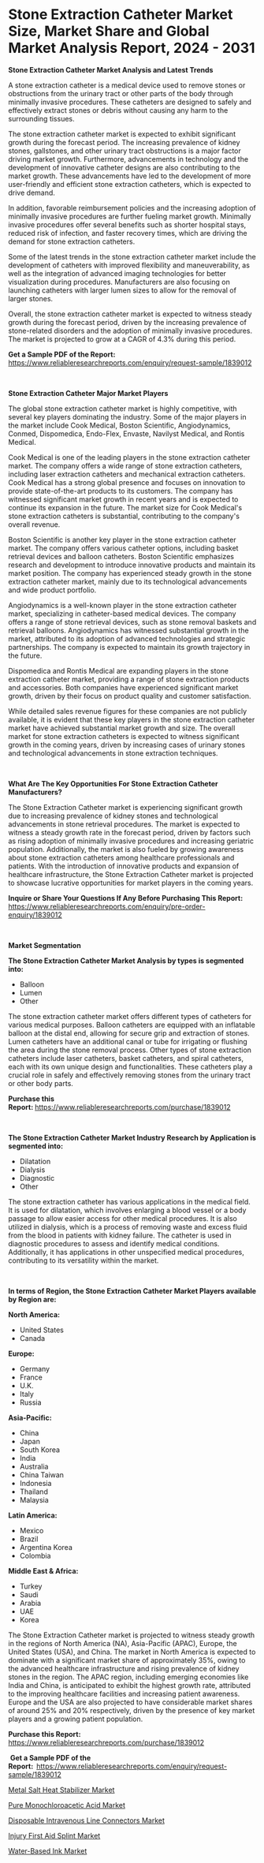 <p><h1>Stone Extraction Catheter Market Size, Market Share and Global Market Analysis Report, 2024 - 2031</h1></p><p><strong>Stone Extraction Catheter Market Analysis and Latest Trends</strong></p>
<p><p>A stone extraction catheter is a medical device used to remove stones or obstructions from the urinary tract or other parts of the body through minimally invasive procedures. These catheters are designed to safely and effectively extract stones or debris without causing any harm to the surrounding tissues.</p><p>The stone extraction catheter market is expected to exhibit significant growth during the forecast period. The increasing prevalence of kidney stones, gallstones, and other urinary tract obstructions is a major factor driving market growth. Furthermore, advancements in technology and the development of innovative catheter designs are also contributing to the market growth. These advancements have led to the development of more user-friendly and efficient stone extraction catheters, which is expected to drive demand.</p><p>In addition, favorable reimbursement policies and the increasing adoption of minimally invasive procedures are further fueling market growth. Minimally invasive procedures offer several benefits such as shorter hospital stays, reduced risk of infection, and faster recovery times, which are driving the demand for stone extraction catheters.</p><p>Some of the latest trends in the stone extraction catheter market include the development of catheters with improved flexibility and maneuverability, as well as the integration of advanced imaging technologies for better visualization during procedures. Manufacturers are also focusing on launching catheters with larger lumen sizes to allow for the removal of larger stones.</p><p>Overall, the stone extraction catheter market is expected to witness steady growth during the forecast period, driven by the increasing prevalence of stone-related disorders and the adoption of minimally invasive procedures. The market is projected to grow at a CAGR of 4.3% during this period.</p></p>
<p><strong>Get a Sample PDF of the Report:&nbsp;</strong> <a href="https://www.reliableresearchreports.com/enquiry/request-sample/1839012">https://www.reliableresearchreports.com/enquiry/request-sample/1839012</a></p>
<p>&nbsp;</p>
<p><strong>Stone Extraction Catheter Major Market Players</strong></p>
<p><p>The global stone extraction catheter market is highly competitive, with several key players dominating the industry. Some of the major players in the market include Cook Medical, Boston Scientific, Angiodynamics, Conmed, Dispomedica, Endo-Flex, Envaste, Navilyst Medical, and Rontis Medical.</p><p>Cook Medical is one of the leading players in the stone extraction catheter market. The company offers a wide range of stone extraction catheters, including laser extraction catheters and mechanical extraction catheters. Cook Medical has a strong global presence and focuses on innovation to provide state-of-the-art products to its customers. The company has witnessed significant market growth in recent years and is expected to continue its expansion in the future. The market size for Cook Medical's stone extraction catheters is substantial, contributing to the company's overall revenue.</p><p>Boston Scientific is another key player in the stone extraction catheter market. The company offers various catheter options, including basket retrieval devices and balloon catheters. Boston Scientific emphasizes research and development to introduce innovative products and maintain its market position. The company has experienced steady growth in the stone extraction catheter market, mainly due to its technological advancements and wide product portfolio.</p><p>Angiodynamics is a well-known player in the stone extraction catheter market, specializing in catheter-based medical devices. The company offers a range of stone retrieval devices, such as stone removal baskets and retrieval balloons. Angiodynamics has witnessed substantial growth in the market, attributed to its adoption of advanced technologies and strategic partnerships. The company is expected to maintain its growth trajectory in the future.</p><p>Dispomedica and Rontis Medical are expanding players in the stone extraction catheter market, providing a range of stone extraction products and accessories. Both companies have experienced significant market growth, driven by their focus on product quality and customer satisfaction.</p><p>While detailed sales revenue figures for these companies are not publicly available, it is evident that these key players in the stone extraction catheter market have achieved substantial market growth and size. The overall market for stone extraction catheters is expected to witness significant growth in the coming years, driven by increasing cases of urinary stones and technological advancements in stone extraction techniques.</p></p>
<p>&nbsp;</p>
<p><strong>What Are The Key Opportunities For Stone Extraction Catheter Manufacturers?</strong></p>
<p><p>The Stone Extraction Catheter market is experiencing significant growth due to increasing prevalence of kidney stones and technological advancements in stone retrieval procedures. The market is expected to witness a steady growth rate in the forecast period, driven by factors such as rising adoption of minimally invasive procedures and increasing geriatric population. Additionally, the market is also fueled by growing awareness about stone extraction catheters among healthcare professionals and patients. With the introduction of innovative products and expansion of healthcare infrastructure, the Stone Extraction Catheter market is projected to showcase lucrative opportunities for market players in the coming years.</p></p>
<p><strong>Inquire or Share Your Questions If Any Before Purchasing This Report:</strong> <a href="https://www.reliableresearchreports.com/enquiry/pre-order-enquiry/1839012">https://www.reliableresearchreports.com/enquiry/pre-order-enquiry/1839012</a></p>
<p>&nbsp;</p>
<p><strong>Market Segmentation</strong></p>
<p><strong>The Stone Extraction Catheter Market Analysis by types is segmented into:</strong></p>
<p><ul><li>Balloon</li><li>Lumen</li><li>Other</li></ul></p>
<p><p>The stone extraction catheter market offers different types of catheters for various medical purposes. Balloon catheters are equipped with an inflatable balloon at the distal end, allowing for secure grip and extraction of stones. Lumen catheters have an additional canal or tube for irrigating or flushing the area during the stone removal process. Other types of stone extraction catheters include laser catheters, basket catheters, and spiral catheters, each with its own unique design and functionalities. These catheters play a crucial role in safely and effectively removing stones from the urinary tract or other body parts.</p></p>
<p><strong>Purchase this Report:&nbsp;</strong><a href="https://www.reliableresearchreports.com/purchase/1839012">https://www.reliableresearchreports.com/purchase/1839012</a></p>
<p>&nbsp;</p>
<p><strong>The Stone Extraction Catheter Market Industry Research by Application is segmented into:</strong></p>
<p><ul><li>Dilatation</li><li>Dialysis</li><li>Diagnostic</li><li>Other</li></ul></p>
<p><p>The stone extraction catheter has various applications in the medical field. It is used for dilatation, which involves enlarging a blood vessel or a body passage to allow easier access for other medical procedures. It is also utilized in dialysis, which is a process of removing waste and excess fluid from the blood in patients with kidney failure. The catheter is used in diagnostic procedures to assess and identify medical conditions. Additionally, it has applications in other unspecified medical procedures, contributing to its versatility within the market.</p></p>
<p>&nbsp;</p>
<p><strong>In terms of Region, the Stone Extraction Catheter Market Players available by Region are:</strong></p>
<p>
    <p> <strong> North America: </strong>
        <ul>
            <li>United States</li>
            <li>Canada</li>
        </ul>
        </p> 
    <p> <strong> Europe: </strong>
        <ul>
            <li>Germany</li>
            <li>France</li>
            <li>U.K.</li>
            <li>Italy</li>
            <li>Russia</li>
        </ul>
        </p> 
    <p> <strong> Asia-Pacific: </strong>
        <ul>
            <li>China</li>
            <li>Japan</li>
            <li>South Korea</li>
            <li>India</li>
            <li>Australia</li>
            <li>China Taiwan</li>
            <li>Indonesia</li>
            <li>Thailand</li>
            <li>Malaysia</li>
        </ul>
        </p> 
    <p> <strong> Latin America: </strong>
        <ul>
            <li>Mexico</li>
            <li>Brazil</li>
            <li>Argentina Korea</li>
            <li>Colombia</li>
        </ul>
        </p> 
    <p> <strong> Middle East & Africa: </strong>
        <ul>
            <li>Turkey</li>
            <li>Saudi</li>
            <li>Arabia</li>
            <li>UAE</li>
            <li>Korea</li>
        </ul>
    </p>
    </p>
<p><p>The Stone Extraction Catheter market is projected to witness steady growth in the regions of North America (NA), Asia-Pacific (APAC), Europe, the United States (USA), and China. The market in North America is expected to dominate with a significant market share of approximately 35%, owing to the advanced healthcare infrastructure and rising prevalence of kidney stones in the region. The APAC region, including emerging economies like India and China, is anticipated to exhibit the highest growth rate, attributed to the improving healthcare facilities and increasing patient awareness. Europe and the USA are also projected to have considerable market shares of around 25% and 20% respectively, driven by the presence of key market players and a growing patient population.</p></p>
<p><strong>Purchase this Report: </strong><a href="https://www.reliableresearchreports.com/purchase/1839012">https://www.reliableresearchreports.com/purchase/1839012</a></p>
<p>&nbsp;<strong>Get a Sample PDF of the Report:&nbsp;&nbsp;</strong><a href="https://www.reliableresearchreports.com/enquiry/request-sample/1839012">https://www.reliableresearchreports.com/enquiry/request-sample/1839012</a></p>
<p><strong></strong></p>
<p><p><a href="https://medium.com/@doylenader453/metal-salt-heat-stabilizer-market-exploring-market-share-market-trends-and-future-growth-c33e7eb64252">Metal Salt Heat Stabilizer Market</a></p><p><a href="https://medium.com/@doylenader453/pure-monochloroacetic-acid-market-size-and-market-trends-complete-industry-overview-2024-to-2031-90efbbab306f">Pure Monochloroacetic Acid Market</a></p><p><a href="https://github.com/soamybahemax/Market-Research-Report-List-1/blob/main/disposable-intravenous-line-connectors-market.md">Disposable Intravenous Line Connectors Market</a></p><p><a href="https://github.com/kelosurfing/Market-Research-Report-List-1/blob/main/injury-first-aid-splint-market.md">Injury First Aid Splint Market</a></p><p><a href="https://medium.com/@doylenader453/water-based-ink-market-insight-market-trends-growth-forecasted-from-2024-to-2031-63774f4b54b8">Water-Based Ink Market</a></p></p>